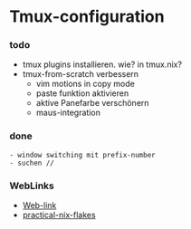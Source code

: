 # Tmux-configuration

### todo
- tmux plugins installieren. wie? in tmux.nix?
- tmux-from-scratch verbessern
    - vim motions in copy mode
    - paste funktion aktivieren
    - aktive Panefarbe verschönern
    - maus-integration

### done
    - window switching mit prefix-number
    - suchen //

### WebLinks
- [Web-link](https://github.com/ScottLaMott/tmux-flake.git)
- [practical-nix-flakes](https://serokell.io/blog/practical-nix-flakes)

